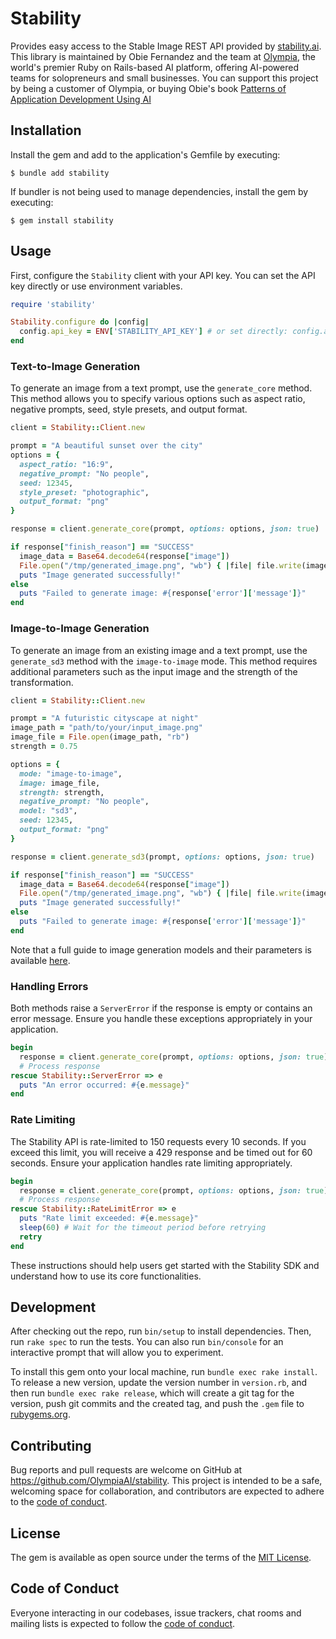 # Stability

Provides easy access to the Stable Image REST API provided by [stability.ai](https://platform.stability.ai/docs/api-reference).
This library is maintained by Obie Fernandez and the team at [Olympia](https://olympia.chat), the world's premier Ruby on Rails-based AI platform,
offering AI-powered teams for solopreneurs and small businesses. You can support this project by being a customer of Olympia, or buying Obie's book
[Patterns of Application Development Using AI](https://leanpub.com/patterns-of-application-development-using-ai)

## Installation

Install the gem and add to the application's Gemfile by executing:

    $ bundle add stability

If bundler is not being used to manage dependencies, install the gem by executing:

    $ gem install stability

## Usage

First, configure the `Stability` client with your API key. You can set the API key directly or use environment variables.

```ruby
require 'stability'

Stability.configure do |config|
  config.api_key = ENV['STABILITY_API_KEY'] # or set directly: config.api_key = 'your_api_key'
end
```

### Text-to-Image Generation

To generate an image from a text prompt, use the `generate_core` method. This method allows you to specify various options such as aspect ratio, negative prompts, seed, style presets, and output format.

```ruby
client = Stability::Client.new

prompt = "A beautiful sunset over the city"
options = {
  aspect_ratio: "16:9",
  negative_prompt: "No people",
  seed: 12345,
  style_preset: "photographic",
  output_format: "png"
}

response = client.generate_core(prompt, options: options, json: true)

if response["finish_reason"] == "SUCCESS"
  image_data = Base64.decode64(response["image"])
  File.open("/tmp/generated_image.png", "wb") { |file| file.write(image_data) }
  puts "Image generated successfully!"
else
  puts "Failed to generate image: #{response['error']['message']}"
end
```

### Image-to-Image Generation

To generate an image from an existing image and a text prompt, use the `generate_sd3` method with the `image-to-image` mode. This method requires additional parameters such as the input image and the strength of the transformation.

```ruby
client = Stability::Client.new

prompt = "A futuristic cityscape at night"
image_path = "path/to/your/input_image.png"
image_file = File.open(image_path, "rb")
strength = 0.75

options = {
  mode: "image-to-image",
  image: image_file,
  strength: strength,
  negative_prompt: "No people",
  model: "sd3",
  seed: 12345,
  output_format: "png"
}

response = client.generate_sd3(prompt, options: options, json: true)

if response["finish_reason"] == "SUCCESS"
  image_data = Base64.decode64(response["image"])
  File.open("/tmp/generated_image.png", "wb") { |file| file.write(image_data) }
  puts "Image generated successfully!"
else
  puts "Failed to generate image: #{response['error']['message']}"
end
```

Note that a full guide to image generation models and their parameters is available [here](https://platform.stability.ai/docs/api-reference#tag/Generate).

### Handling Errors

Both methods raise a `ServerError` if the response is empty or contains an error message. Ensure you handle these exceptions appropriately in your application.

```ruby
begin
  response = client.generate_core(prompt, options: options, json: true)
  # Process response
rescue Stability::ServerError => e
  puts "An error occurred: #{e.message}"
end
```

### Rate Limiting

The Stability API is rate-limited to 150 requests every 10 seconds. If you exceed this limit, you will receive a 429 response and be timed out for 60 seconds. Ensure your application handles rate limiting appropriately.

```ruby
begin
  response = client.generate_core(prompt, options: options, json: true)
  # Process response
rescue Stability::RateLimitError => e
  puts "Rate limit exceeded: #{e.message}"
  sleep(60) # Wait for the timeout period before retrying
  retry
end
```

These instructions should help users get started with the Stability SDK and understand how to use its core functionalities.

## Development

After checking out the repo, run `bin/setup` to install dependencies. Then, run `rake spec` to run the tests. You can also run `bin/console` for an interactive prompt that will allow you to experiment.

To install this gem onto your local machine, run `bundle exec rake install`. To release a new version, update the version number in `version.rb`, and then run `bundle exec rake release`, which will create a git tag for the version, push git commits and the created tag, and push the `.gem` file to [rubygems.org](https://rubygems.org).

## Contributing

Bug reports and pull requests are welcome on GitHub at https://github.com/OlympiaAI/stability. This project is intended to be a safe, welcoming space for collaboration, and contributors are expected to adhere to the [code of conduct](https://github.com/OlympiaAI/stability/blob/main/CODE_OF_CONDUCT.md).

## License

The gem is available as open source under the terms of the [MIT License](https://opensource.org/licenses/MIT).

## Code of Conduct

Everyone interacting in our codebases, issue trackers, chat rooms and mailing lists is expected to follow the [code of conduct](https://github.com/OlympiaAI/stability/blob/main/CODE_OF_CONDUCT.md).
